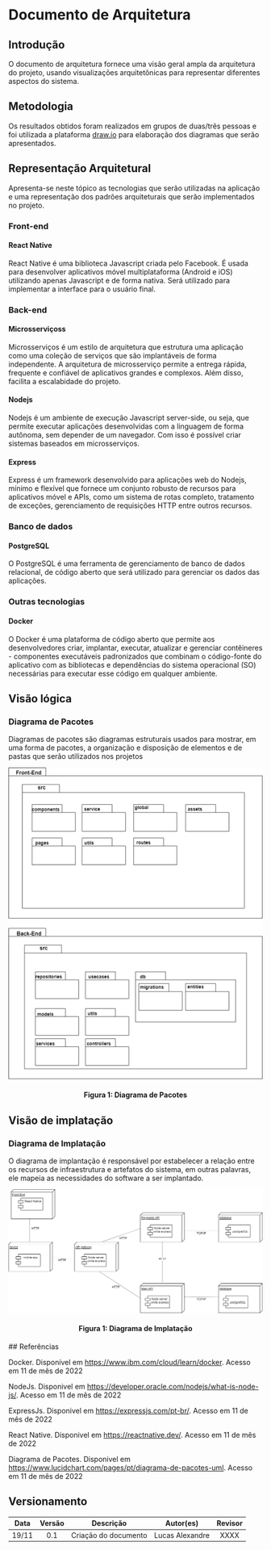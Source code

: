 # Documento de Arquitetura

## Introdução

O documento de arquitetura fornece uma visão geral ampla da arquitetura do projeto, usando visualizações arquitetônicas para representar diferentes aspectos do sistema.
## Metodologia

Os resultados obtidos foram realizados em grupos de duas/três pessoas e foi utilizada a plataforma [draw.io](https://app.diagrams.net/) para elaboração dos diagramas que serão apresentados.

## Representação Arquitetural

Apresenta-se neste tópico as tecnologias que serão utilizadas na aplicação e uma representação dos padrões arquiteturais que serão implementados no projeto.

### Front-end
#### React Native
React Native é uma biblioteca Javascript criada pelo Facebook. É usada para desenvolver aplicativos móvel multiplataforma (Android e iOS) utilizando apenas Javascript e de forma nativa. Será utilizado para implementar a interface para o usuário final.

### Back-end
#### Microsserviçoss
Microsserviços é um estilo de arquitetura que estrutura uma aplicação como uma coleção de serviços que são implantáveis de forma independente. A arquitetura de microsserviço permite a entrega rápida, frequente e confiável de aplicativos grandes e complexos. Além disso, facilita a escalabidade do projeto. 
#### Nodejs
Nodejs é um ambiente de execução Javascript server-side, ou seja, que permite executar aplicações desenvolvidas com a linguagem de forma autônoma, sem depender de um navegador. Com isso é possível criar sistemas baseados em microsserviços.

#### Express 
Express é um framework desenvolvido para aplicações web do Nodejs, mínimo e flexível que fornece um conjunto robusto de recursos para aplicativos móvel e APIs, como um sistema de rotas completo, tratamento de exceções, gerenciamento de requisições HTTP entre outros recursos.

### Banco de dados
#### PostgreSQL 
O PostgreSQL é uma ferramenta de gerenciamento de banco de dados relacional, de código aberto que será utilizado para gerenciar os dados das aplicações.

### Outras tecnologias
#### Docker

O Docker é uma plataforma de código aberto que permite aos desenvolvedores criar, implantar, executar, atualizar e gerenciar  contêineres - componentes executáveis ​​padronizados que combinam o código-fonte do aplicativo com as bibliotecas e dependências do sistema operacional (SO) necessárias para executar esse código em qualquer ambiente.
## Visão lógica

### Diagrama de Pacotes

Diagramas de pacotes são diagramas estruturais usados para mostrar, em uma forma de pacotes, a organização e disposição de elementos e de pastas que serão utilizados nos projetos

![Diagrama de Pacotes](../assets/img/diagrama_de_pacotes.png)
<h4 align = "center">Figura 1: Diagrama de Pacotes</h6>

## Visão de implatação
### Diagrama de Implatação

O diagrama de implantação é responsável por estabelecer a relação entre os recursos de infraestrutura e artefatos do sistema, em outras palavras, ele mapeia as necessidades do software a ser implantado.

![Diagrama de Implatação](../assets/img/diagrama_de_implatacao.png)
<h4 align = "center">Figura 1: Diagrama de Implatação</h6>
## Referências

Docker. Disponível em <https://www.ibm.com/cloud/learn/docker>. Acesso em 11 de mês de 2022

NodeJs. Disponivel em https://developer.oracle.com/nodejs/what-is-node-js/. Acesso em 11 de mês de 2022

ExpressJs. Disponivel em <https://expressjs.com/pt-br/>. Acesso em 11 de mês de 2022

React Native. Disponivel em <https://reactnative.dev/>. Acesso em 11 de mês de 2022

Diagrama de Pacotes. Disponivel em <https://www.lucidchart.com/pages/pt/diagrama-de-pacotes-uml>. Acesso em 11 de mês de 2022
## Versionamento

| Data  | Versão |                     Descrição                      |  Autor(es)  | Revisor |
| :---: | :----: | :------------------------------------------------: | :---------: | :-----: |
| 19/11 |  0.1   |                     Criação do documento                   |    Lucas Alexandre     |  XXXX   |